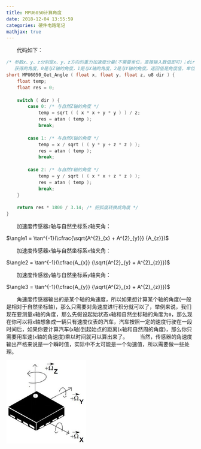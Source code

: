 ```yaml
---
title: MPU6050计算角度
date: 2018-12-04 13:55:59
categories: 硬件电路笔记
mathjax: true
---
```

&emsp;&emsp;代码如下：

``` cpp
/* 参数x、y、z分别是x、y、z方向的重力加速度分量(不需要单位，直接输入数值即可)；dir是要
   获得的角度，0是与Z轴的角度，1是与X轴的角度，2是与Y轴的角度。返回值是角度值，单位是0.1° */
short MPU6050_Get_Angle ( float x, float y, float z, u8 dir ) {
    float temp;
    float res = 0;

    switch ( dir ) {
        case 0: /* 与自然Z轴的角度 */
            temp = sqrt ( ( x * x + y * y ) ) / z;
            res = atan ( temp );
            break;

        case 1: /* 与自然X轴的角度 */
            temp = x / sqrt ( ( y * y + z * z ) );
            res = atan ( temp );
            break;

        case 2: /* 与自然Y轴的角度 */
            temp = y / sqrt ( ( x * x + z * z ) );
            res = atan ( temp );
            break;
    }

    return res * 1800 / 3.14; /* 把弧度转换成角度 */
}
```

&emsp;&emsp;加速度传感器`z`轴与自然坐标系`z`轴夹角：

$\angle1 = \tan^{-1}(\cfrac{\sqrt{A^{2}_{x} + A^{2}_{y}}} {A_{z}})$

&emsp;&emsp;加速度传感器`x`轴与自然坐标系`x`轴夹角：

$\angle2 = \tan^{-1}(\cfrac{A_{x}} {\sqrt{A^{2}_{y} + A^{2}_{z}}})$

&emsp;&emsp;加速度传感器`y`轴与自然坐标系`y`轴夹角：

$\angle3 = \tan^{-1}(\cfrac{A_{y}} {\sqrt{A^{2}_{x} + A^{2}_{z}}})$

&emsp;&emsp;角速度传感器输出的是某个轴的角速度，所以如果想计算某个轴的角度(一般是相对于自然坐标轴)，那么只需要对角速度进行积分就可以了，举例来说，我们现在要测量`x`轴的角度，那么先假设起始状态`x`轴和自然坐标轴的角度为`0`，那么现在你可以将`x`轴想象成一辆只有速度仪表的汽车，汽车按照一定的速度行驶在一段时间后，如果你要计算汽车(`x`轴)到起始点的距离(`x`轴和自然周的角度)，那么你只需要用车速(`x`轴的角速度)乘以时间就可以算出来了。
&emsp;&emsp;当然，传感器的角速度输出严格来说是一个瞬时值，实际中不太可能是一个匀速值，所以需要做一些处理。

<img src="./MPU6050计算角度/1.jpg">